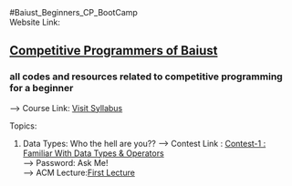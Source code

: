 <html>
<head>
#Baiust_Beginners_CP_BootCamp <br>
</head>
Website Link: 
<h2>
  <a href="https://baiustcp.blogspot.com/" target="_blank">Competitive Programmers of Baiust</a> 
</h2>
  
<h3>all codes and resources related to competitive programming for a beginner</h3>

--> Course Link: <a href="https://docs.google.com/document/d/1xn_oqUbaBYkdDXdQ_vhA4ZCBBA_ql4WMFPyWR5uyWW4/edit?tab=t.0 " target="_blank">Visit Syllabus</a> 

Topics:
1. Data Types: Who the hell are you??
--> Contest Link : <a href="https://vjudge.net/contest/669298" target="_blank">Contest-1 : Familiar With Data Types & Operators</a> <br>
--> Password: Ask Me!  <br> 
--> ACM Lecture:<a href="https://docs.google.com/presentation/d/1wES7FplQBvMnwS8Qhn0FozkuCDORonklh_69ShIdl3s/edit?usp=sharing" target="_blank">First Lecture</a> <br> 

</html>


